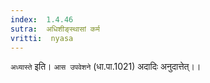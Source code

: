 ```yaml
---
index:  1.4.46
sutra:  अधिशीङ्स्थासां कर्म
vritti:  nyasa
---
```


`अध्यास्ते` इति। `आस उपवेशने` (धा.पा.1021) अदादिः अनुदात्तेत्।।

